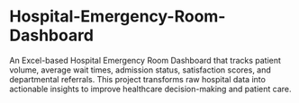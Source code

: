 # Hospital-Emergency-Room-Dashboard
An Excel-based Hospital Emergency Room Dashboard that tracks patient volume, average wait times, admission status, satisfaction scores, and departmental referrals. This project transforms raw hospital data into actionable insights to improve healthcare decision-making and patient care.

